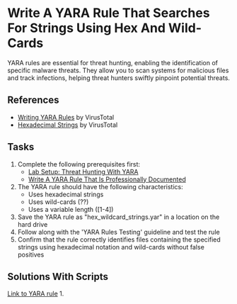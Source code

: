 # Write A YARA Rule That Searches For Strings Using Hex And Wild-Cards
YARA rules are essential for threat hunting, enabling the identification of specific malware threats. They allow you to scan systems for malicious files and track infections, helping threat hunters swiftly pinpoint potential threats.

## References
- [Writing YARA Rules](https://yara.readthedocs.io/en/v3.8.1/writingrules.html) by VirusTotal
- [Hexadecimal Strings](https://yara.readthedocs.io/en/v3.8.1/writingrules.html#hexadecimal-strings) by VirusTotal

## Tasks
1. Complete the following prerequisites first:
   - [Lab Setup: Threat Hunting With YARA](https://github.com/aaronamran/MCSI-Remote-Cybersecurity-Internship/blob/main/Threat%20Hunting/threat-hunting-yara.md)
   - [Write A YARA Rule That Is Professionally Documented](https://github.com/aaronamran/MCSI-Remote-Cybersecurity-Internship/blob/main/Threat%20Hunting/pro-documented-yara-rule.md)
2. The YARA rule should have the following characteristics:
   - Uses hexadecimal strings
   - Uses wild-cards (??)
   - Uses a variable length ([1-4])
3. Save the YARA rule as "hex_wildcard_strings.yar" in a location on the hard drive
4. Follow along with the 'YARA Rules Testing' guideline and test the rule
5. Confirm that the rule correctly identifies files containing the specified strings using hexadecimal notation and wild-cards without false positives

## Solutions With Scripts
[Link to YARA rule]()
1. 
